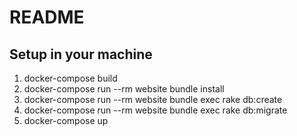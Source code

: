 # README

## Setup in your machine ##

 1. docker-compose build
 2. docker-compose run --rm website bundle install
 3. docker-compose run --rm website bundle exec rake db:create
 4. docker-compose run --rm website bundle exec rake db:migrate
 5. docker-compose up

